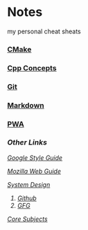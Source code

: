 # Notes

my personal cheat sheats

### [CMake](CMake/README.md)
### [Cpp Concepts](Cpp/Readme.md)
### [Git](Git/README.md)
### [Markdown](Markdown/README.md)
### [PWA](PWA/Readme.md)

<i>

### Other Links

[Google Style Guide](https://google.github.io/styleguide/)

[Mozilla Web Guide](https://developer.mozilla.org/en-US/docs/Learn/Server-side/Django/Deployment#getting_your_website_ready_to_publish)


[System Design]()
1. [Github](https://github.com/donnemartin/system-design-primer) 
2. [GFG](https://www.geeksforgeeks.org/complete-roadmap-to-learn-system-design/)

[Core Subjects](https://github.com/G33kzD3n/Catalogue)
</i>
